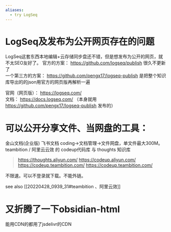 ```yaml
---
aliases:
  - try LogSeq
---
```


# LogSeq及发布为公开网页存在的问题
LogSeq这套东西本地编辑+云存储同步盘还不错，但是想发布为公开的网页，就不太SEO友好了。
官方的方案：  https://github.com/logseq/publish  很久不更新了  
一个第三方的方案：  https://github.com/pengx17/logseq-publish  是把整个知识库导出的的json用官方的网页版再解析一遍

官网（网页版）： https://logseq.com/  
文档： https://docs.logseq.com/  （本身就用 https://github.com/pengx17/logseq-publish 发布的）


# 可以公开分享文件、当网盘的工具：  
金山文档(企业版)
飞书文档
coding->文档管理->文件网盘，单文件最大300M。
teambition / 阿里云云效 的 codeup代码库 与 thoughts 知识库  
>
> https://thoughts.aliyun.com/ https://codeup.aliyun.com/   
> https://codeup.teambition.com/ https://codeup.teambition.com/  

不限速。可以不登录就下载。不能外链。

see also [[20220428_0939_31#teambition 、阿里云效]]

# 又折腾了一下obsidian-html 
能用CDN的都用了jsdelivr的CDN